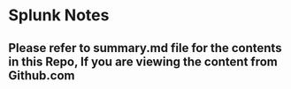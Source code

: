 # Splunk Notes

## Please refer to summary.md file for the contents in this Repo, If you are viewing the content from Github.com
